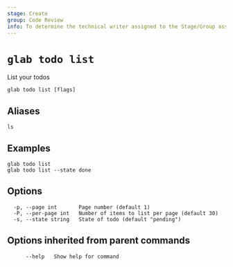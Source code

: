 ```yaml
---
stage: Create
group: Code Review
info: To determine the technical writer assigned to the Stage/Group associated with this page, see https://about.gitlab.com/handbook/product/ux/technical-writing/#assignments
---
```


<!--
This documentation is auto generated by a script.
Please do not edit this file directly. Run `make gen-docs` instead.
-->

# `glab todo list`

List your todos

```plaintext
glab todo list [flags]
```

## Aliases

```plaintext
ls
```

## Examples

```plaintext
glab todo list
glab todo list --state done

```

## Options

```plaintext
  -p, --page int       Page number (default 1)
  -P, --per-page int   Number of items to list per page (default 30)
  -s, --state string   State of todo (default "pending")
```

## Options inherited from parent commands

```plaintext
      --help   Show help for command
```
